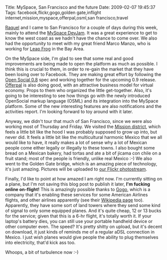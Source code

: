 Title: MySpace, San Francisco and the future
Date: 2009-02-07 19:45:37
Tags: facebook,flickr,gogo,golden gate,inflight internet,mission,myspace,offerpal,osml,san francisco,travel

<a href="http://maggit.net">Raquel</a> and I came to San Francisco for a couple of days during this week, mainly to attend the <a href="http://myspacedevjam.eventbrite.com/">MySpace DevJam</a>. It was a great experience to get to know the west coast as we hadn't have the chance to come over. We also had the opportunity to meet with my great friend Marco Manzo, who is working for <a href="http://leapfrog.com">Leap Frog</a> in the Bay Area.

On the MySpace side, I'm glad to see that some real and good improvements are being made to open the platform as much as possible. I think this is crucial to them, in order to re-gain the market that they have been losing over to Facebook. They are making great effort by following the <a href="http://code.google.com/apis/opensocial/docs/releasenotes.html">Open Social 0.8</a> spec and working together for the upcoming 0.9 release. <a href="http://www.offerpalmedia.com/">Offerpal</a> is also doing good, with an attractive business model for virtual economy. Props to them who organized the little get-together. Also, it's going to be interesting to see how things go with the newly introduced OpenSocial markup language (OSML) and its integration into the MySpace platform. Some of the new interesting features are also notifications and the activities report. I'm looking forward to toy around with it later.

Anyway, we didn't tour that much of San Francisco, since we were also working most of Thursday and Friday. We visited the <a href="http://en.wikipedia.org/wiki/Mission_District">Mission district</a>, which feels a little bit like the hood I was probably supposed to grow up into, but never did. It feels a little bit like the multicultural harmonic Mexico that we all would like to have, it really makes a lot of sense why a lot of Mexican people come either legally or illegally to these towns. I also bought some bread on a Mexican bakery, had tortas and ate a bit of jícama con chile on a fruit stand; most of the people is friendly, unlike real Mexico :-) We also went to the Golden Gate bridge, which is an amazing piece of technology, it's just amazing. Pictures will be uploaded to <a href="http://flickr.com/photos/raquelydavid">our Flickr photostream</a>.

Finally, I'd like to point at how amazed I am right now. I'm currently sitting on a plane, but I'm not saving this blog post to publish it later, <strong>I'm fucking online on-flight!</strong> This is amazingly possible thanks to <a href="http://www.gogoinflight.com/">Gogo</a>, which is a company that it's enabling these services for some American Airlines flights, and other airlines apparently (see their <a href="http://en.wikipedia.org/wiki/Gogo_Inflight_Internet">Wikipedia page</a> too). Apparently, they have some sort of land towers where they send some kind of signal to only some equipped planes. And it's quite cheap, 12 or 13 bucks for the service; given that this is a 6-hr flight, it's totally worth it. If your laptop's battery dies, you can still use your portable handheld device or other computer even. The speed? It's pretty shitty on upload, but it's decent on download, it just kinds of reminds me of a regular aDSL connection in Mexico. I just wish planes would give people the ability to plug themselves into electricity, that'd kick ass too.

Whoops, a bit of turbulence now :-)